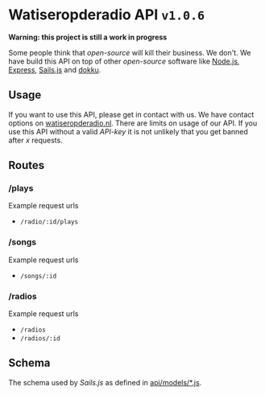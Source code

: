# Watiseropderadio API <code>v1.0.6</code>
**Warning: this project is still a work in progress**

Some people think that *open-source* will kill their business. We don't. We have build this API on top of other *open-source* software like [Node.js](https://nodejs.org), [Express](http://expressjs.com/), [Sails.js](http://sailsjs.org/) and [dokku](http://progrium.viewdocs.io/dokku/).

## Usage
If you want to use this API, please get in contact with us. We have contact options on [watiseropderadio.nl](http://watiseropderadio.nl). There are limits on usage of our API. If you use this API without a valid *API-key* it is not unlikely that you get banned after *x* requests.

## Routes

### /plays

Example request urls

 * `/radio/:id/plays`

### /songs

Example request urls

 * `/songs/:id`


### /radios

Example request urls

 * `/radios`
 * `/radios/:id`

## Schema

The schema used by *Sails.js* as defined in [api/models/*.js](https://github.com/watiseropderadio/api/tree/master/api/models).
